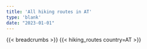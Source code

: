 ```yaml
---
title: 'All hiking routes in AT'
type: 'blank'
date: "2023-01-01"
---
```


{{< breadcrumbs >}}
{{< hiking_routes country=AT >}}
